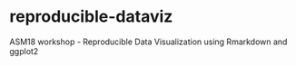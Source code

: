 # reproducible-dataviz
ASM18 workshop -  Reproducible Data Visualization using Rmarkdown and ggplot2
